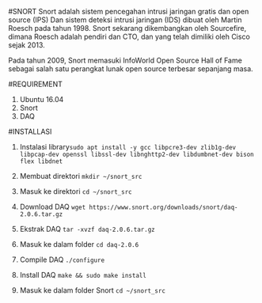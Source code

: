 #SNORT
Snort adalah sistem pencegahan intrusi jaringan gratis dan open source (IPS) Dan sistem deteksi intrusi jaringan (IDS)  dibuat oleh Martin Roesch pada tahun 1998.  Snort sekarang dikembangkan oleh Sourcefire, dimana Roesch adalah pendiri dan CTO, dan yang telah dimiliki oleh Cisco sejak 2013.

Pada tahun 2009, Snort memasuki InfoWorld Open Source Hall of Fame sebagai salah satu perangkat lunak open source terbesar sepanjang masa.

#REQUIREMENT
1. Ubuntu 16.04
2. Snort
3. DAQ

#INSTALLASI
1. Instalasi library`sudo apt install -y gcc libpcre3-dev zlib1g-dev libpcap-dev openssl libssl-dev libnghttp2-dev libdumbnet-dev bison flex libdnet`

2. Membuat direktori `mkdir ~/snort_src`

3. Masuk ke direktori `cd ~/snort_src`

4. Download DAQ `wget https://www.snort.org/downloads/snort/daq-2.0.6.tar.gz`

5. Ekstrak DAQ `tar -xvzf daq-2.0.6.tar.gz`

6. Masuk ke dalam folder `cd daq-2.0.6`

7. Compile DAQ `./configure`

8. Install DAQ `make && sudo make install`

9. Masuk ke dalam folder Snort `cd ~/snort_src`
 